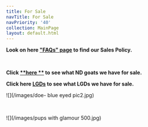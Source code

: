 ```yaml
---
title: For Sale
navTitle: For Sale
navPriority: '40'
collection: MainPage
layout: default.html
---
```

**Look on here  **[**"FAQs" page**](frequently-asked-questions.html)** to find our Sales Policy.**

<br />

**Click **[**here **](goats/for_sale)** to see what ND goats we have for sale.**

**Click here **[**LGDs**](sub_pages/lgds-for-sale.html)** to see what LGDs we have for sale.**

![](/images/doe- blue eyed pic2.jpg)

<br />

![](/images/pups with glamour 500.jpg)

